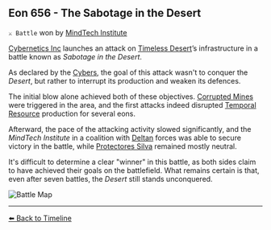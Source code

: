 ## Eon 656 - The Sabotage in the Desert

`⚔️ Battle` won by [MindTech Institute](https://zeithalt.github.io/r/mindtech_institute.html)

[Cybernetics Inc](https://zeithalt.github.io/r/cybernetics_inc.html) launches an attack on [Timeless Desert](https://zeithalt.github.io/r/timeless_desert.html)’s infrastructure in a battle known as _Sabotage in the Desert_.

As declared by the [Cybers](https://zeithalt.github.io/r/cybers.html), the goal of this attack wasn't to conquer the _Desert_, but rather to interrupt its production and weaken its defences.

The initial blow alone achieved both of these objectives. [Corrupted Mines](https://zeithalt.github.io/r/cr_mines.html) were triggered in the area, and the first attacks indeed disrupted [Temporal Resource](https://zeithalt.github.io/r/temporal_resources.html) production for several eons.

Afterward, the pace of the attacking activity slowed significantly, and the _MindTech Institute_ in a coalition with [Deltan](https://zeithalt.github.io/r/delta_collective.html) forces was able to secure victory in the battle, while [Protectores Silva](https://zeithalt.github.io/r/protectores_silva.html) remained mostly neutral.

It's difficult to determine a clear "winner" in this battle, as both sides claim to have achieved their goals on the battlefield. What remains certain is that, even after seven battles, the _Desert_ still stands unconquered.

![Battle Map](https://zeithalt.github.io/t/m/eon0656.png)



----------
[⬅️ Back to Timeline](https://zeithalt.github.io/t/#eon0656)